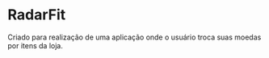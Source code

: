 # RadarFit
Criado para realização de uma aplicação onde o usuário troca suas moedas por itens da loja.
